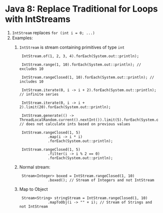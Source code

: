 # Java 8: Replace Traditional for Loops with IntStreams #
1. `IntStream` replaces `for (int i = 0; ...)`
2. Examples:
	1. `IntStream` is stream containing primitives of type `int`

			IntStream.of(1, 2, 3, 4).forEach(System.out::println);
			
			IntStream.range(1, 10).forEach(System.out::println); // excludes 10
			
			IntStream.rangeClosed(1, 10).forEach(System.out::println); // includes 10
			
			IntStream.iterate(0, i -> i + 2).forEach(System.out::println); // infinite series
			
			IntStream.iterate(0, i -> i + 2).limit(20).forEach(System.out::println);
			
			IntStream.generate(() -> ThreadLocalRandom.current().nextInt()).limit(5).forEach(System.out::println); // does not calculate ints based on previous values
			
			IntStream.rangeClosed(1, 5)
						.map(i -> i * i)
						.forEach(System.out::println);
						
			IntStream.rangeClosed(1, 5)
						.filter(i -> i % 2 == 0)
						.forEach(System.out::println);
						
	2. Normal stream:

			Stream<Integer> boxed = IntStream.rangeClosed(1, 10)
						.boxed(); // Stream of Integers and not IntStream
						
	3. Map to Object

			Stream<String> stringStream = IntStream.rangeClosed(1, 10)
						.mapToObj(i -> "" + i); // Stream of Strings and not IntStream